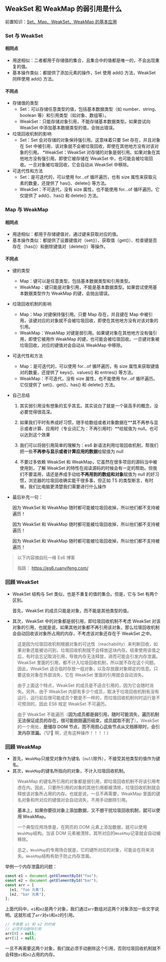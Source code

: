 ## WeakSet 和 WeakMap 的弱引用是什么

前置知识：[Set、Map、WeakSet、WeakMap 的基本应用](https://es6.ruanyifeng.com/#docs/set-map)

### Set 与 WeakSet

#### 相同点

- 用途相似：二者都用于存储值的集合，且集合中的值都是唯一的，不会出现重复的值。
- 基本操作类似：都提供了添加元素的操作，Set 使用 add() 方法，WeakSet 同样使用 add() 方法。

#### 不同点

- 存储值的类型
  - Set：可以存储任意类型的值，包括基本数据类型（如 number、string、boolean 等）和引用类型（如对象、数组等）。
  - WeakSet：只能存储对象引用，不能存储基本数据类型。如果尝试向 WeakSet 中添加基本数据类型的值，会抛出错误。
- 垃圾回收机制的影响
  - Set：Set 会对存储的对象保持强引用。这意味着只要 Set 存在，并且对象在 Set 中被引用，该对象就不会被垃圾回收，即使在其他地方没有对该对象的引用。
    \*WeakSet：WeakSet 对存储的对象是弱引用。如果对象在其他地方没有强引用，即使它被存储在 WeakSet 中，也可能会被垃圾回收。一旦对象被垃圾回收，它会自动从 WeakSet 中移除。
- 可迭代性和方法
  - Set：是可迭代的，可以使用 for...of 循环遍历，也有 size 属性来获取元素的数量，还提供了 has()、delete() 等方法。
  - WeakSet：不可迭代，没有 size 属性，也不能使用 for...of 循环遍历。它仅提供了 add()、has() 和 delete() 方法。

### Map 与 WeakMap

#### 相同点

- 用途相似：都用于存储键值对，通过键来获取对应的值。
- 基本操作类似：都提供了设置键值对（set()）、获取值（get()）、检查键是否存在（has()）和删除键值对（delete()）等操作。

#### 不同点

- 键的类型
  - Map：键可以是任意类型，包括基本数据类型和引用类型。
  - WeakMap：键只能是对象引用，不能是基本数据类型。如果尝试使用基本数据类型作为 WeakMap 的键，会抛出错误。
- 垃圾回收机制的影响
  - Map：Map 对键保持强引用。只要 Map 存在，并且键在 Map 中被引用，该键对应的对象就不会被垃圾回收，即使在其他地方没有对该对象的引用。
  - WeakMap：WeakMap 对键是弱引用。如果键对象在其他地方没有强引用，即使它被用作 WeakMap 的键，也可能会被垃圾回收。一旦键对象被垃圾回收，对应的键值对会自动从 WeakMap 中移除。
- 可迭代性和方法

  - Map：是可迭代的，可以使用 for...of 循环遍历，有 size 属性来获取键值对的数量，还提供了 keys()、values() 和 entries() 等方法。
  - WeakMap：不可迭代，没有 size 属性，也不能使用 for...of 循环遍历。它仅提供了 set()、get()、has() 和 delete() 方法。

- 自己总结

  1. 其实弱引用没有想象的玄乎其玄。其实说白了就是一个装高手的概念，没必要觉得很高深。

  2. 如果我们平时有养成好习惯，随手给数组或者对象数据在**其不再参与显示或者计算、应用时（专业词汇为：不再引用时）**给赋值为 null。也可以达到这个效果

  3. 我们可以将弱引用简单的理解为：es6 新语法利用垃圾回收机制，帮我们把一些**不再参与显示或者计算应用的数据**给赋值为 null

  4. 不要过多依赖 WeakSet 和 WeakMap，它虽然在很多项目的源码当中被使用到，了解 WeakSet 的特性在阅读源码的时候会有一定的帮助。但我们不要滥用，请还是养成手动给**不再用到的数组和对象**赋值为 null 的好习惯，浏览器的垃圾回收确实能干很多事，但正如 TS 的类型断言，有时候，我们比电脑更清楚我们需要进行什么操作

- 最后补充一句：

  因为 WeakSet 和 WeakMap 随时都可能被垃圾回收掉，所以他们都不支持被遍历！

  因为 WeakSet 和 WeakMap 随时都可能被垃圾回收掉，所以他们都不支持被遍历！

  因为 WeakSet 和 WeakMap 随时都可能被垃圾回收掉，所以他们都不支持被遍历！

> 以下内容摘自阮一峰 Es6 博客
>
> 指路： https://es6.ruanyifeng.com/

### 回顾 WeakSet

- WeakSet 结构与 Set 类似，也是不重复的值的集合。但是，它与 Set 有两个区别。

  首先，WeakSet 的成员只能是对象，而不能是其他类型的值。

- 其次，WeakSet 中的对象都是弱引用，即垃圾回收机制不考虑 WeakSet 对该对象的引用，也就是说，如果其他对象都不再引用该对象，那么垃圾回收机制会自动回收该对象所占用的内存，不考虑该对象还存在于 WeakSet 之中。

> 这是因为垃圾回收机制根据对象的可达性（reachability）来判断回收，如果对象还能被访问到，垃圾回收机制就不会释放这块内存。结束使用该值之后，有时会忘记取消引用，导致内存无法释放，进而可能会引发内存泄漏。WeakSet 里面的引用，都不计入垃圾回收机制，所以就不存在这个问题。因此，WeakSet 适合临时存放一组对象，以及存放跟对象绑定的信息。只要这些对象在外部消失，它在 WeakSet 里面的引用就会自动消失。

> 由于上面这个特点，WeakSet 的成员是不适合引用的，因为它会随时消失。另外，由于 WeakSet 内部有多少个成员，取决于垃圾回收机制有没有运行，运行前后很可能成员个数是不一样的，而垃圾回收机制何时运行是不可预测的，因此 ES6 规定 WeakSet 不可遍历。

> 由于 WeakSet 不能遍历（**因为成员都是弱引用，随时可能消失，遍历机制无法保证成员的存在，很可能刚刚遍历结束，成员就取不到了**）。WeakSet 的一个用处，**是储存 DOM 节点，而不用担心这些节点从文档移除时，会引发内存泄漏。**（🐮🍺 啊，还有这种操作！！！！）

### 回顾 WeakMap

- 首先，`WeakMap`只接受对象作为键名（`null`除外），不接受其他类型的值作为键名。
- 其次，`WeakMap`的键名所指向的对象，不计入垃圾回收机制。

> WeakMap 的键名所引用的对象都是弱引用，即垃圾回收机制不将该引用考虑在内。因此，只要所引用的对象的其他引用都被清除，垃圾回收机制就会释放该对象所占用的内存。也就是说，一旦不再需要，WeakMap 里面的键名对象和所对应的键值对会自动消失，不用手动删除引用。

> **基本上，如果你要往对象上添加数据，又不想干扰垃圾回收机制，就可以使用 WeakMap。**
>
> 一个典型应用场景是，在网页的 DOM 元素上添加数据，就可以使用`WeakMap`结构。当该 DOM 元素被清除，其所对应的`WeakMap`记录就会自动被移除。

> 总之，`WeakMap`的专用场合就是，它的键所对应的对象，可能会在将来消失。`WeakMap`结构有助于防止内存泄漏。

举例一个内存泄露的问题：

```javascript
const e1 = document.getElementById("foo");
const e2 = document.getElementById("bar");
const arr = [
  [e1, "foo 元素"],
  [e2, "bar 元素"],
];
```

上面代码中，`e1`和`e2`是两个对象，我们通过`arr`数组对这两个对象添加一些文字说明。这就形成了`arr`对`e1`和`e2`的引用。

```javascript
// 不需要 e1 和 e2 的时候
// 必须手动删除引用
arr[0] = null;
arr[1] = null;
```

一旦不再需要这两个对象，我们就必须手动删除这个引用，否则垃圾回收机制就不会释放`e1`和`e2`占用的内存。
